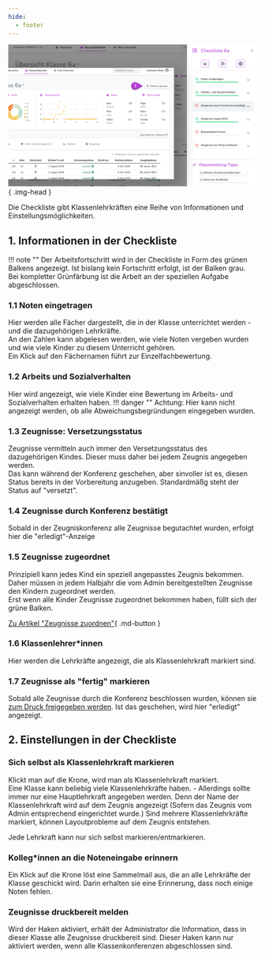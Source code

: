 ```yaml
---
hide:
  - footer
---
```


![Checkliste](../../img/03_Arbeitsbereiche/checkliste.png){ .img-head }

Die Checkliste gibt Klassenlehrkräften eine Reihe von Informationen und Einstellungsmöglichkeiten.

## 1. Informationen in der Checkliste

!!! note ""
    Der Arbeitsfortschritt wird in der Checkliste in Form des grünen Balkens angezeigt. Ist bislang kein Fortschritt erfolgt, ist der Balken grau. <br>
    Bei kompletter Grünfärbung ist die Arbeit an der speziellen Aufgabe abgeschlossen.

### 1.1 Noten eingetragen

Hier werden alle Fächer dargestellt, die in der Klasse unterrichtet werden - und die dazugehörigen Lehrkräfte. <br>
An den Zahlen kann abgelesen werden, wie viele Noten vergeben wurden und wie viele Kinder zu diesem Unterricht gehören. <br>
Ein Klick auf den Fächernamen führt zur Einzelfachbewertung.

### 1.2 Arbeits und Sozialverhalten

Hier wird angezeigt, wie viele Kinder eine Bewertung im Arbeits- und Sozialverhalten erhalten haben.
!!! danger ""
    Achtung: Hier kann nicht angezeigt werden, ob alle Abweichungsbegründungen eingegeben wurden.

### 1.3 Zeugnisse: Versetzungsstatus

Zeugnisse vermitteln auch immer den Versetzungsstatus des dazugehörigen Kindes. Dieser muss daher bei jedem Zeugnis angegeben werden. <br>
Das kann während der Konferenz geschehen, aber sinvoller ist es, diesen Status bereits in der Vorbereitung anzugeben. Standardmäßg steht der Status auf "versetzt".

### 1.4 Zeugnisse durch Konferenz bestätigt

Sobald in der Zeugniskonferenz alle Zeugnisse begutachtet wurden, erfolgt hier die "erledigt"-Anzeige

### 1.5 Zeugnisse zugeordnet
Prinzipiell kann jedes Kind ein speziell angepasstes Zeugnis bekommen. Daher müssen in jedem Halbjahr die vom Admin bereitgestellten Zeugnisse den Kindern zugeordnet werden. <br>
Erst wenn alle Kinder Zeugnisse zugeordnet bekommen haben, füllt sich der grüne Balken. <br>

[Zu Artikel "Zeugnisse zuordnen"](../Schritt_f%C3%BCr_Schritt/Zeugnisse_zuordnen.md){ .md-button }

### 1.6 Klassenlehrer*innen

Hier werden die Lehrkräfte angezeigt, die als Klassenlehrkraft markiert sind.

### 1.7 Zeugnisse als "fertig" markieren

Sobald alle Zeugnisse durch die Konferenz beschlossen wurden, können sie [zum Druck freigegeben werden](#zeugnisse-druckbereit-melden). Ist das geschehen, wird hier "erledigt" angezeigt. 

## 2. Einstellungen in der Checkliste
  
### Sich selbst als Klassenlehrkraft markieren
Klickt man auf die Krone, wird man als Klassenlehrkraft markiert. <br>
Eine Klasse kann beliebig viele Klassenlehrkräfte haben. - Allerdings sollte immer nur eine Hauptlehrkraft angegeben werden. Denn der Name der Klassenlehrkraft wird auf dem Zeugnis angezeigt (Sofern das Zeugnis vom Admin entsprechend eingerichtet wurde.) Sind mehrere Klassenlehrkräfte markiert, können Layoutprobleme auf dem Zeugnis entstehen.

Jede Lehrkraft kann nur sich selbst markieren/entmarkieren.

### Kolleg*innen an die Noteneingabe erinnern

Ein Klick auf die Krone löst eine Sammelmail aus, die an alle Lehrkräfte der Klasse geschickt wird. Darin erhalten sie eine Erinnerung, dass noch einige Noten fehlen. 

### Zeugnisse druckbereit melden

Wird der Haken aktiviert, erhält der Administrator die Information, dass in dieser Klasse alle Zeugnisse druckbereit sind. Dieser Haken kann nur aktiviert werden, wenn alle Klassenkonferenzen abgeschlossen sind.
